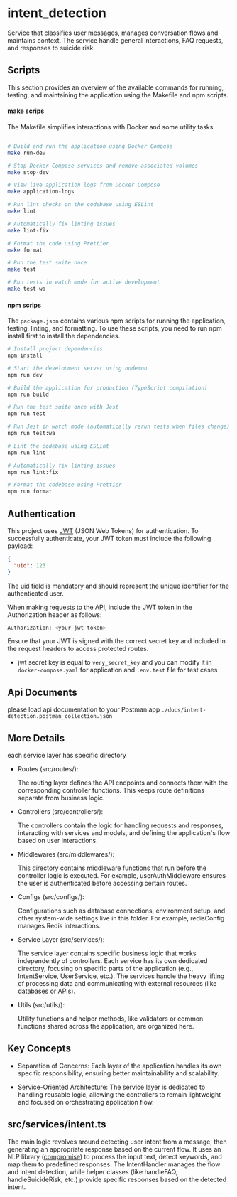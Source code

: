 # intent_detection
Service that classifies user messages, manages conversation flows and maintains context. The service handle general interactions, FAQ requests, and responses to suicide risk.

## Scripts
This section provides an overview of the available commands for running, testing, and maintaining the application using the Makefile and npm scripts.

#### make scrips
The Makefile simplifies interactions with Docker and some utility tasks.

```sh

# Build and run the application using Docker Compose
make run-dev

# Stop Docker Compose services and remove associated volumes
make stop-dev

# View live application logs from Docker Compose
make application-logs

# Run lint checks on the codebase using ESLint
make lint

# Automatically fix linting issues
make lint-fix

# Format the code using Prettier
make format

# Run the test suite once
make test

# Run tests in watch mode for active development
make test-wa

```

#### npm scrips
The `package.json` contains various npm scripts for running the application, testing, linting, and formatting. To use these scripts, you need to run npm install first to install the dependencies.


```sh
# Install project dependencies
npm install

# Start the development server using nodemon
npm run dev

# Build the application for production (TypeScript compilation)
npm run build

# Run the test suite once with Jest
npm run test

# Run Jest in watch mode (automatically rerun tests when files change)
npm run test:wa

# Lint the codebase using ESLint
npm run lint

# Automatically fix linting issues
npm run lint:fix

# Format the codebase using Prettier
npm run format

```


## Authentication
This project uses [JWT](https://jwt.io/) (JSON Web Tokens) for authentication. To successfully authenticate, your JWT token must include the following payload:

```json
{
  "uid": 123
}
```
The uid field is mandatory and should represent the unique identifier for the authenticated user.

When making requests to the API, include the JWT token in the Authorization header as follows:

```sh
Authorization: <your-jwt-token>
```

Ensure that your JWT is signed with the correct secret key and included in the request headers to access protected routes.

* jwt secret key is equal to `very_secret_key` and you can modify it in `docker-compose.yaml` for application and `.env.test` file for test cases


## Api Documents

please load api documentation to your Postman app `./docs/intent-detection.postman_collection.json`

## More Details
each service layer has specific directory

- Routes (src/routes/):

    The routing layer defines the API endpoints and connects them with the corresponding controller functions. This keeps route definitions separate from business logic.

- Controllers (src/controllers/):

    The controllers contain the logic for handling requests and responses, interacting with services and models, and defining the application's flow based on user interactions.

- Middlewares (src/middlewares/):

    This directory contains middleware functions that run before the controller logic is executed. For example, userAuthMiddleware ensures the user is authenticated before accessing certain routes.

- Configs (src/configs/):

    Configurations such as database connections, environment setup, and other system-wide settings live in this folder. For example, redisConfig manages Redis interactions.

- Service Layer (src/services/):

    The service layer contains specific business logic that works independently of controllers. Each service has its own dedicated directory, focusing on specific parts of the application (e.g., IntentService, UserService, etc.). The services handle the heavy lifting of processing data and communicating with external resources (like databases or APIs).

- Utils (src/utils/):

    Utility functions and helper methods, like validators or common functions shared across the application, are organized here.

## Key Concepts

- Separation of Concerns: 
    Each layer of the application handles its own specific responsibility, ensuring better maintainability and scalability.

- Service-Oriented Architecture: 
    The service layer is dedicated to handling reusable logic, allowing the controllers to remain lightweight and focused on orchestrating application flow.


## src/services/intent.ts
The main logic revolves around detecting user intent from a message, then generating an appropriate response based on the current flow. It uses an NLP library ([compromise](https://www.npmjs.com/package/compromise)) to process the input text, detect keywords, and map them to predefined responses. The IntentHandler manages the flow and intent detection, while helper classes (like handleFAQ, handleSuicideRisk, etc.) provide specific responses based on the detected intent.

